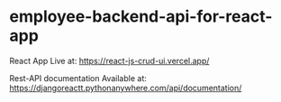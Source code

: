 # employee-backend-api-for-react-app

React App Live at: https://react-js-crud-ui.vercel.app/

Rest-API documentation Available at: https://djangoreactt.pythonanywhere.com/api/documentation/
